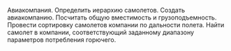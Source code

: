 Авиакомпания. Определить иерархию самолетов. Создать авиакомпанию. Посчитать общую вместимость и грузоподъемность.
Провести сортировку самолетов компании по дальности полета. Найти самолет в компании, соответствующий заданному
диапазону параметров потребления горючего.